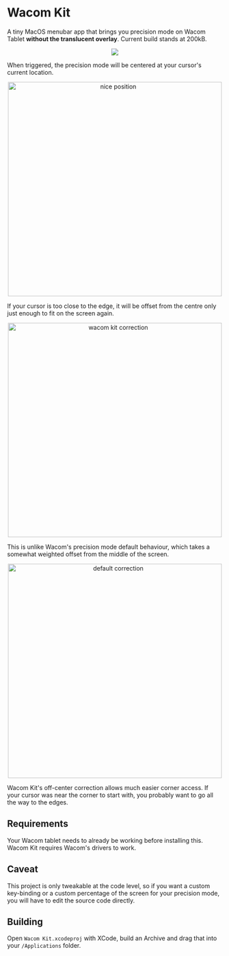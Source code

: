 # Wacom Kit

A tiny MacOS menubar app that brings you precision mode on Wacom
Tablet **without the translucent overlay**. Current build stands at
200kB.

<p align="center">
  <img src="https://user-images.githubusercontent.com/10664455/229349733-44e14697-889e-49c2-9ada-1b1d979c011f.png">
</p>

When triggered, the precision mode will be centered at your cursor's
current location.

<p align="center">
  <img alt="nice position" src="https://user-images.githubusercontent.com/10664455/229350722-ea7462d7-e1b4-471b-9b7c-5a4b5026d00a.png" width="500px">
</p>

If your cursor is too close to the edge, it will be offset from the
centre only just enough to fit on the screen again.

<p align="center">
  <img alt="wacom kit correction" src="https://user-images.githubusercontent.com/10664455/229350734-07c89776-225f-4866-9af1-61ece9448295.png" width="500px">
</p>

This is unlike Wacom's precision mode default behaviour, which takes a
somewhat weighted offset from the middle of the screen.

<p align="center">
  <img alt="default correction" src="https://user-images.githubusercontent.com/10664455/229350731-c72dda9b-b788-425c-9573-7e48a1990ed2.png" width="500px">
</p>

Wacom Kit's off-center correction allows much easier corner access. If
your cursor was near the corner to start with, you probably want to go
all the way to the edges.

## Requirements

Your Wacom tablet needs to already be working before installing this.
Wacom Kit requires Wacom's drivers to work.

## Caveat

This project is only tweakable at the code level, so if you want a
custom key-binding or a custom percentage of the screen for your
precision mode, you will have to edit the source code directly.

## Building

Open `Wacom Kit.xcodeproj` with XCode, build an Archive and drag that
into your `/Applications` folder.
